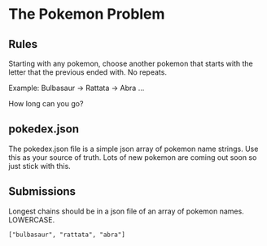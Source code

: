 # The Pokemon Problem

## Rules
Starting with any pokemon, choose another pokemon that starts with the letter that the previous ended with. No repeats.

Example: Bulbasaur -> Rattata -> Abra ...

How long can you go?

## pokedex.json
The pokedex.json file is a simple json array of pokemon name strings. Use this as your source of truth. Lots of new pokemon are coming out soon so just stick with this.

## Submissions
Longest chains should be in a json file of an array of pokemon names. LOWERCASE.

```["bulbasaur", "rattata", "abra"]```